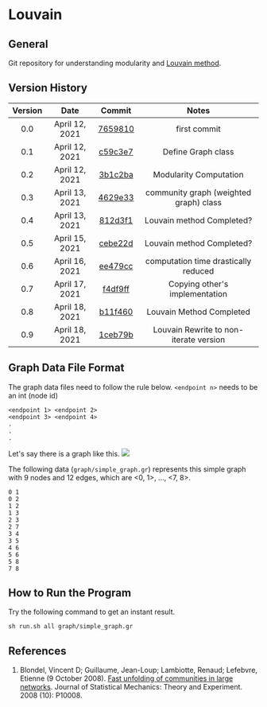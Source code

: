 # Louvain
## General
Git repository for understanding modularity and [Louvain method](https://iopscience.iop.org/article/10.1088/1742-5468/2008/10/P10008/pdf).

## Version History
| Version | Date  | Commit | Notes |
| :-----: | :-: | :-: | :-: |
| 0.0 | April 12, 2021 | [7659810](https://github.com/TeraokaKanekoLab/Louvain/commit/7659810596ec8fe5948b348248d064a4819eda45) | first commit |
| 0.1 | April 12, 2021 | [c59c3e7](https://github.com/TeraokaKanekoLab/Louvain/commit/c59c3e7970defa79c3a035842f22f6f6da8ec7e0) | Define Graph class |
| 0.2 | April 12, 2021 | [3b1c2ba](https://github.com/TeraokaKanekoLab/Louvain/commit/3b1c2baafef4cdbb1f4f6123dea035d472898e85) | Modularity Computation |
| 0.3 | April 13, 2021 | [4629e33](https://github.com/TeraokaKanekoLab/Louvain/commit/4629e3320bfe7ae768b0f3f61116ee307c5943b7) | community graph (weighted graph) class |
| 0.4 | April 13, 2021 | [812d3f1](https://github.com/TeraokaKanekoLab/Louvain/commit/812d3f1f0c908d5c9fc5686db1f83a6117f41a69) | Louvain method Completed? |
| 0.5 | April 15, 2021 | [cebe22d](https://github.com/TeraokaKanekoLab/Louvain/commit/cebe22dbe515b2ce28a9142a0d6dd41f1221fc97) | Louvain method Completed? |
| 0.6 | April 16, 2021 | [ee479cc](https://github.com/TeraokaKanekoLab/Louvain/commit/ee479cc5f1aba0528401c5517992b2f1e59fd3ff) | computation time drastically reduced |
| 0.7 | April 17, 2021 | [f4df9ff](https://github.com/TeraokaKanekoLab/Louvain/commit/f4df9ff5735e90f6b6a69a85916a6ff2b22a7beb) | Copying other's implementation |
| 0.8 | April 18, 2021 | [b11f460](https://github.com/TeraokaKanekoLab/Louvain/commit/b11f4608b5cecd1ae36400711caa6de872d5ef5a) | Louvain Method Completed |
| 0.9 | April 18, 2021 | [1ceb79b](https://github.com/TeraokaKanekoLab/Louvain/commit/1ceb79bc6a6b624395f5f478780ec06e7da43296) | Louvain Rewrite to non-iterate version |

## Graph Data File Format
The graph data files need to follow the rule below. `<endpoint n>` needs to be an int (node id)

```
<endpoint 1> <endpoint 2>
<endpoint 3> <endpoint 4>
.
.
.
```

Let's say there is a graph like this.
![](https://i.ibb.co/g6F8pfv/images-dragged.jpg)

The following data (`graph/simple_graph.gr`) represents this simple graph with 9 nodes and 12 edges, which are <0, 1>, ..., <7, 8>.

```
0 1
0 2
1 2
1 3
2 3
2 7
3 4
3 5
4 6
5 6
5 8
7 8
```

## How to Run the Program
Try the following command to get an instant result.

```
sh run.sh all graph/simple_graph.gr
```

## References
1. Blondel, Vincent D; Guillaume, Jean-Loup; Lambiotte, Renaud; Lefebvre, Etienne (9 October 2008). [Fast unfolding of communities in large networks](https://iopscience.iop.org/article/10.1088/1742-5468/2008/10/P10008/pdf). Journal of Statistical Mechanics: Theory and Experiment. 2008 (10): P10008.

